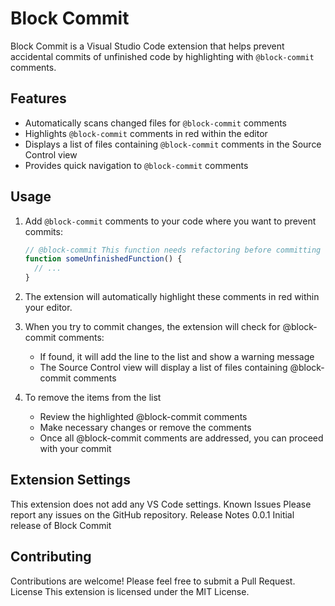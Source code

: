 # Block Commit

Block Commit is a Visual Studio Code extension that helps prevent accidental commits of unfinished code by highlighting with `@block-commit` comments.

## Features

- Automatically scans changed files for `@block-commit` comments
- Highlights `@block-commit` comments in red within the editor
- Displays a list of files containing `@block-commit` comments in the Source Control view
- Provides quick navigation to `@block-commit` comments

## Usage

1. Add `@block-commit` comments to your code where you want to prevent commits:

   ```javascript
   // @block-commit This function needs refactoring before committing
   function someUnfinishedFunction() {
     // ...
   }
   ```

2. The extension will automatically highlight these comments in red within your editor.

3. When you try to commit changes, the extension will check for @block-commit comments:

   - If found, it will add the line to the list and show a warning message
   - The Source Control view will display a list of files containing @block-commit comments

4. To remove the items from the list

   - Review the highlighted @block-commit comments
   - Make necessary changes or remove the comments
   - Once all @block-commit comments are addressed, you can proceed with your commit


## Extension Settings
This extension does not add any VS Code settings.
Known Issues
Please report any issues on the GitHub repository.
Release Notes
0.0.1
Initial release of Block Commit

## Contributing
Contributions are welcome! Please feel free to submit a Pull Request.
License
This extension is licensed under the MIT License.